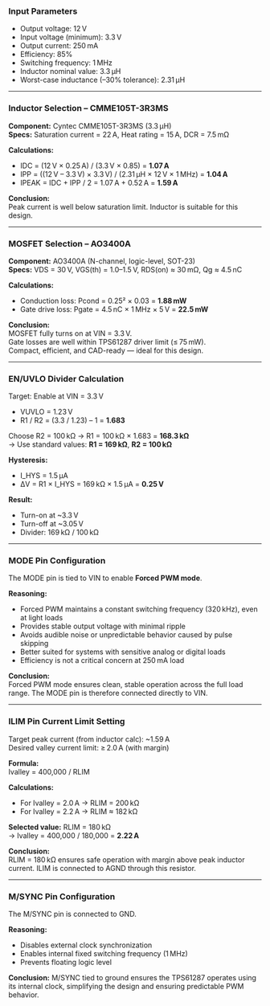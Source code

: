 ### Input Parameters

- Output voltage: 12 V  
- Input voltage (minimum): 3.3 V  
- Output current: 250 mA  
- Efficiency: 85%  
- Switching frequency: 1 MHz  
- Inductor nominal value: 3.3 µH  
- Worst-case inductance (–30% tolerance): 2.31 µH  

---

### Inductor Selection – CMME105T-3R3MS

**Component:** Cyntec CMME105T-3R3MS (3.3 µH)  
**Specs:** Saturation current = 22 A, Heat rating = 15 A, DCR = 7.5 mΩ

**Calculations:**

- IDC = (12 V × 0.25 A) / (3.3 V × 0.85) = **1.07 A**
- IPP = ((12 V – 3.3 V) × 3.3 V) / (2.31 µH × 12 V × 1 MHz) = **1.04 A**
- IPEAK = IDC + IPP / 2 = 1.07 A + 0.52 A = **1.59 A**

**Conclusion:**  
Peak current is well below saturation limit. Inductor is suitable for this design.

---

### MOSFET Selection – AO3400A

**Component:** AO3400A (N-channel, logic-level, SOT-23)  
**Specs:** VDS = 30 V, VGS(th) = 1.0–1.5 V, RDS(on) ≈ 30 mΩ, Qg ≈ 4.5 nC

**Calculations:**

- Conduction loss: Pcond = 0.25² × 0.03 = **1.88 mW**
- Gate drive loss: Pgate = 4.5 nC × 1 MHz × 5 V = **22.5 mW**

**Conclusion:**  
MOSFET fully turns on at VIN = 3.3 V.  
Gate losses are well within TPS61287 driver limit (≤ 75 mW).  
Compact, efficient, and CAD-ready — ideal for this design.

---

### EN/UVLO Divider Calculation

Target: Enable at VIN = 3.3 V

- VUVLO = 1.23 V  
- R1 / R2 = (3.3 / 1.23) – 1 = **1.683**

Choose R2 = 100 kΩ → R1 = 100 kΩ × 1.683 = **168.3 kΩ**  
→ Use standard values: **R1 = 169 kΩ**, **R2 = 100 kΩ**

**Hysteresis:**

- I_HYS = 1.5 µA  
- ΔV = R1 × I_HYS = 169 kΩ × 1.5 µA = **0.25 V**

**Result:**  
- Turn-on at ~3.3 V  
- Turn-off at ~3.05 V  
- Divider: 169 kΩ / 100 kΩ

---

### MODE Pin Configuration

The MODE pin is tied to VIN to enable **Forced PWM mode**.

**Reasoning:**

- Forced PWM maintains a constant switching frequency (320 kHz), even at light loads
- Provides stable output voltage with minimal ripple
- Avoids audible noise or unpredictable behavior caused by pulse skipping
- Better suited for systems with sensitive analog or digital loads
- Efficiency is not a critical concern at 250 mA load

**Conclusion:**  
Forced PWM mode ensures clean, stable operation across the full load range. The MODE pin is therefore connected directly to VIN.

---

### ILIM Pin Current Limit Setting

Target peak current (from inductor calc): ~1.59 A  
Desired valley current limit: ≥ 2.0 A (with margin)

**Formula:**  
Ivalley = 400,000 / RLIM

**Calculations:**

- For Ivalley = 2.0 A → RLIM = 200 kΩ  
- For Ivalley = 2.2 A → RLIM ≈ 182 kΩ

**Selected value:** RLIM = 180 kΩ  
→ Ivalley = 400,000 / 180,000 = **2.22 A**

**Conclusion:**  
RLIM = 180 kΩ ensures safe operation with margin above peak inductor current. ILIM is connected to AGND through this resistor.

---

### M/SYNC Pin Configuration

The M/SYNC pin is connected to GND.

**Reasoning:**
- Disables external clock synchronization
- Enables internal fixed switching frequency (1 MHz)
- Prevents floating logic level

**Conclusion:**
M/SYNC tied to ground ensures the TPS61287 operates using its internal clock, simplifying the design and ensuring predictable PWM behavior.
